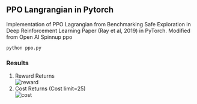 ## PPO Langrangian in Pytorch 
<p>Implementation of PPO Lagrangian from Benchmarking Safe Exploration in Deep Reinforcement Learning  Paper (Ray et al, 2019) in PyTorch. Modified from Open AI Spinnup ppo</p>

`
python ppo.py
`


### Results

1. Reward Returns<br>
![reward](https://github.com/akjayant/PPO_Lagrangian_PyTorch/raw/main/results_pointgoal1/ppo_c.png)
2. Cost Returns (Cost limit=25)<br>
![cost](https://github.com/akjayant/PPO_Lagrangian_PyTorch/raw/main/results_pointgoal1/ppo_r.png)

